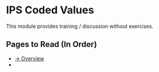 # IPS Coded Values

This module provides training / discussion without exercises.

## Pages to Read (In Order)
* [&rarr; Overview](01_Overview.md)
* 

